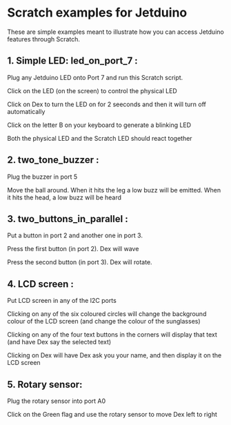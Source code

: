 Scratch examples for Jetduino
============================

These are simple examples meant to illustrate how you can access Jetduino features through Scratch. 

## 1. Simple LED: led_on_port_7 :

Plug any Jetduino LED onto Port 7 and run this Scratch script.

Click on the LED (on the screen) to control the physical LED

Click on Dex to turn the LED on for 2 seeconds and then it will turn off automatically

Click on the letter B on your keyboard to generate a blinking LED

Both the physical LED and the Scratch LED should react together

## 2. two_tone_buzzer :

Plug the buzzer in port 5

Move the ball around. When it hits the leg a low buzz will be emitted. When it hits the head, a low buzz will be heard

## 3. two_buttons_in_parallel :

Put a button in port 2 and another one in port 3.

Press the first button (in port 2). Dex will wave

Press the second button (in port 3). Dex will rotate. 

## 4. LCD screen :

Put LCD screen in any of the I2C ports

Clicking on any of the six coloured circles will change the background colour of the LCD screen (and change the colour of the sunglasses)

Clicking on any of the four text buttons in the corners will display that text (and have Dex say the selected text)

Clicking on Dex will have Dex ask you your name, and then display it on the LCD screen

## 5. Rotary sensor:

Plug the rotary sensor into port A0

Click on the Green flag and use the rotary sensor to move Dex left to right
